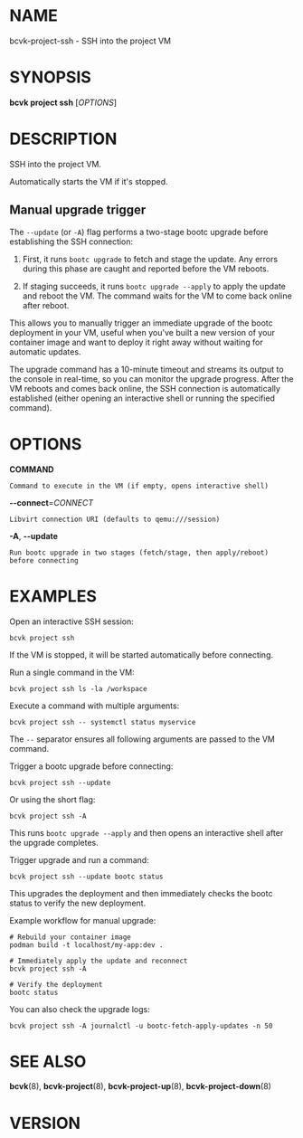 # NAME

bcvk-project-ssh - SSH into the project VM

# SYNOPSIS

**bcvk project ssh** [*OPTIONS*]

# DESCRIPTION

SSH into the project VM.

Automatically starts the VM if it's stopped.

## Manual upgrade trigger

The `--update` (or `-A`) flag performs a two-stage bootc upgrade before establishing
the SSH connection:

1. First, it runs `bootc upgrade` to fetch and stage the update. Any errors during
   this phase are caught and reported before the VM reboots.

2. If staging succeeds, it runs `bootc upgrade --apply` to apply the update and
   reboot the VM. The command waits for the VM to come back online after reboot.

This allows you to manually trigger an immediate upgrade of the bootc deployment
in your VM, useful when you've built a new version of your container image and
want to deploy it right away without waiting for automatic updates.

The upgrade command has a 10-minute timeout and streams its output to the
console in real-time, so you can monitor the upgrade progress. After the
VM reboots and comes back online, the SSH connection is automatically established
(either opening an interactive shell or running the specified command).

# OPTIONS

<!-- BEGIN GENERATED OPTIONS -->
**COMMAND**

    Command to execute in the VM (if empty, opens interactive shell)

**--connect**=*CONNECT*

    Libvirt connection URI (defaults to qemu:///session)

**-A**, **--update**

    Run bootc upgrade in two stages (fetch/stage, then apply/reboot) before connecting

<!-- END GENERATED OPTIONS -->

# EXAMPLES

Open an interactive SSH session:

    bcvk project ssh

If the VM is stopped, it will be started automatically before connecting.

Run a single command in the VM:

    bcvk project ssh ls -la /workspace

Execute a command with multiple arguments:

    bcvk project ssh -- systemctl status myservice

The `--` separator ensures all following arguments are passed to the VM command.

Trigger a bootc upgrade before connecting:

    bcvk project ssh --update

Or using the short flag:

    bcvk project ssh -A

This runs `bootc upgrade --apply` and then opens an interactive shell after
the upgrade completes.

Trigger upgrade and run a command:

    bcvk project ssh --update bootc status

This upgrades the deployment and then immediately checks the bootc status to
verify the new deployment.

Example workflow for manual upgrade:

    # Rebuild your container image
    podman build -t localhost/my-app:dev .

    # Immediately apply the update and reconnect
    bcvk project ssh -A

    # Verify the deployment
    bootc status

You can also check the upgrade logs:

    bcvk project ssh -A journalctl -u bootc-fetch-apply-updates -n 50

# SEE ALSO

**bcvk**(8), **bcvk-project**(8), **bcvk-project-up**(8), **bcvk-project-down**(8)

# VERSION

<!-- VERSION PLACEHOLDER -->
